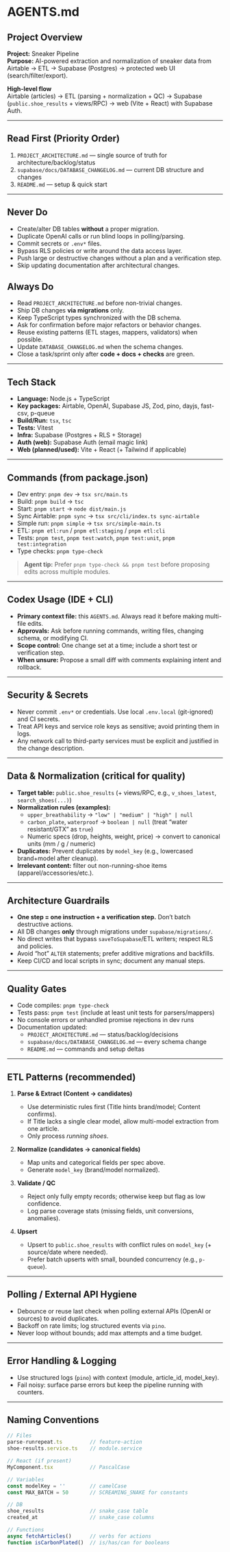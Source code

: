# AGENTS.md

## Project Overview
**Project:** Sneaker Pipeline  
**Purpose:** AI-powered extraction and normalization of sneaker data from Airtable → ETL → Supabase (Postgres) → protected web UI (search/filter/export).

**High-level flow**  
Airtable (articles) → ETL (parsing + normalization + QC) → Supabase (`public.shoe_results` + views/RPC) → web (Vite + React) with Supabase Auth.

---

## Read First (Priority Order)
1. `PROJECT_ARCHITECTURE.md` — single source of truth for architecture/backlog/status  
2. `supabase/docs/DATABASE_CHANGELOG.md` — current DB structure and changes  
3. `README.md` — setup & quick start

---

## Never Do
- Create/alter DB tables **without** a proper migration.
- Duplicate OpenAI calls or run blind loops in polling/parsing.
- Commit secrets or `.env*` files.
- Bypass RLS policies or write around the data access layer.
- Push large or destructive changes without a plan and a verification step.
- Skip updating documentation after architectural changes.

## Always Do
- Read `PROJECT_ARCHITECTURE.md` before non-trivial changes.
- Ship DB changes **via migrations** only.
- Keep TypeScript types synchronized with the DB schema.
- Ask for confirmation before major refactors or behavior changes.
- Reuse existing patterns (ETL stages, mappers, validators) when possible.
- Update `DATABASE_CHANGELOG.md` when the schema changes.
- Close a task/sprint only after **code + docs + checks** are green.

---

## Tech Stack
- **Language:** Node.js + TypeScript
- **Key packages:** Airtable, OpenAI, Supabase JS, Zod, pino, dayjs, fast-csv, p-queue
- **Build/Run:** `tsx`, `tsc`
- **Tests:** Vitest
- **Infra:** Supabase (Postgres + RLS + Storage)
- **Auth (web):** Supabase Auth (email magic link)
- **Web (planned/used):** Vite + React (+ Tailwind if applicable)

---

## Commands (from package.json)
- Dev entry: `pnpm dev` → `tsx src/main.ts`
- Build: `pnpm build` → `tsc`
- Start: `pnpm start` → `node dist/main.js`
- Sync Airtable: `pnpm sync` → `tsx src/cli/index.ts sync-airtable`
- Simple run: `pnpm simple` → `tsx src/simple-main.ts`
- ETL: `pnpm etl:run` / `pnpm etl:staging` / `pnpm etl:cli`
- Tests: `pnpm test`, `pnpm test:watch`, `pnpm test:unit`, `pnpm test:integration`
- Type checks: `pnpm type-check`

> **Agent tip:** Prefer `pnpm type-check && pnpm test` before proposing edits across multiple modules.

---

## Codex Usage (IDE + CLI)
- **Primary context file:** this `AGENTS.md`. Always read it before making multi-file edits.  
- **Approvals:** Ask before running commands, writing files, changing schema, or modifying CI.  
- **Scope control:** One change set at a time; include a short test or verification step.  
- **When unsure:** Propose a small diff with comments explaining intent and rollback.

---

## Security & Secrets
- Never commit `.env*` or credentials. Use local `.env.local` (git-ignored) and CI secrets.
- Treat API keys and service role keys as sensitive; avoid printing them in logs.
- Any network call to third-party services must be explicit and justified in the change description.

---

## Data & Normalization (critical for quality)
- **Target table:** `public.shoe_results` (+ views/RPC, e.g., `v_shoes_latest`, `search_shoes(...)`)
- **Normalization rules (examples):**
  - `upper_breathability` → `"low" | "medium" | "high" | null`
  - `carbon_plate`, `waterproof` → `boolean | null` (treat “water resistant/GTX” as `true`)
  - Numeric specs (drop, heights, weight, price) → convert to canonical units (mm / g / numeric)
- **Duplicates:** Prevent duplicates by `model_key` (e.g., lowercased brand+model after cleanup).
- **Irrelevant content:** filter out non-running-shoe items (apparel/accessories/etc.).

---

## Architecture Guardrails
- **One step = one instruction + a verification step.** Don’t batch destructive actions.
- All DB changes **only** through migrations under `supabase/migrations/`.
- No direct writes that bypass `saveToSupabase`/ETL writers; respect RLS and policies.
- Avoid “hot” `ALTER` statements; prefer additive migrations and backfills.
- Keep CI/CD and local scripts in sync; document any manual steps.

---

## Quality Gates
- Code compiles: `pnpm type-check`  
- Tests pass: `pnpm test` (include at least unit tests for parsers/mappers)  
- No console errors or unhandled promise rejections in dev runs  
- Documentation updated:
  - `PROJECT_ARCHITECTURE.md` — status/backlog/decisions
  - `supabase/docs/DATABASE_CHANGELOG.md` — every schema change
  - `README.md` — commands and setup deltas

---

## ETL Patterns (recommended)
1) **Parse & Extract (Content → candidates)**  
   - Use deterministic rules first (Title hints brand/model; Content confirms).  
   - If Title lacks a single clear model, allow multi-model extraction from one article.  
   - Only process *running shoes*.

2) **Normalize (candidates → canonical fields)**  
   - Map units and categorical fields per spec above.  
   - Generate `model_key` (brand/model normalized).

3) **Validate / QC**  
   - Reject only fully empty records; otherwise keep but flag as low confidence.  
   - Log parse coverage stats (missing fields, unit conversions, anomalies).

4) **Upsert**  
   - Upsert to `public.shoe_results` with conflict rules on `model_key` (+ source/date where needed).  
   - Prefer batch upserts with small, bounded concurrency (e.g., `p-queue`).

---

## Polling / External API Hygiene
- Debounce or reuse last check when polling external APIs (OpenAI or sources) to avoid duplicates.
- Backoff on rate limits; log structured events via `pino`.
- Never loop without bounds; add max attempts and a time budget.

---

## Error Handling & Logging
- Use structured logs (`pino`) with context (module, article_id, model_key).
- Fail noisy: surface parse errors but keep the pipeline running with counters.

---

## Naming Conventions
```ts
// Files
parse-runrepeat.ts         // feature-action
shoe-results.service.ts    // module.service

// React (if present)
MyComponent.tsx            // PascalCase

// Variables
const modelKey = ''        // camelCase
const MAX_BATCH = 50       // SCREAMING_SNAKE for constants

// DB
shoe_results               // snake_case table
created_at                 // snake_case columns

// Functions
async fetchArticles()      // verbs for actions
function isCarbonPlated()  // is/has/can for booleans
